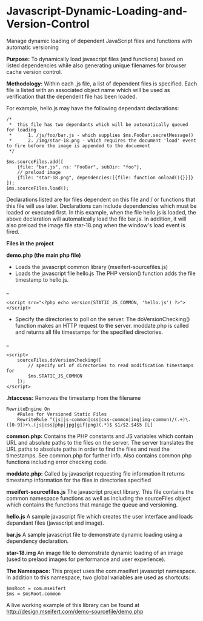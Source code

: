 # Javascript-Dynamic-Loading-and-Version-Control
Manage dynamic loading of dependent JavaScript files and functions with automatic versioning

**Purpose:**
To dynamically load javascript files (and functions) based on listed dependencies while also generating unique filenames for browser cache version control.

**Methodology:**
Within each .js file, a list of dependent files is specified. Each file is listed with an associated object name which will be used as verification that the dependent file has been loaded.

For example, hello.js may have the following dependant declarations:

    /*  
     *  this file has two dependants which will be automatically queued for loading
     *      1. /js/foo/bar.js - which supplies $ms.FooBar.secretMessage()
     *      2. /img/star-18.png - which requires the document 'load' event to fire before the image is appended to the docuement
     */

    $ms.sourceFiles.add([
        {file: "bar.js", ns: "FooBar", subDir: "foo"},
        // preload image
        {file: "star-18.png", dependencies:[{file: function onload(){}}]}
    ]);
    $ms.sourceFiles.load();

Declarations listed are for files dependent on this file and / or functions that this file will use later. Declarations can include dependencies which must be loaded or executed first. In this example, when the file hello.js is loaded, the above declaration will automatically load the file bar.js. In addition, it will also preload the image file star-18.png when the window's load event is fired.

<b>Files in the project</b>

<b>demo.php (the main php file)</b>

- Loads the javascript common library (mseifert-sourcefiles.js)
- Loads the javascript file hello.js
The PHP version() function adds the file timestamp to hello.js.

_

    <script src="<?php echo version(STATIC_JS_COMMON, 'hello.js') ?>"></script>

- Specify the directories to poll on the server. 
The doVersionChecking() function makes an HTTP request to the server.
moddate.php is called and returns all file timestamps for the specified directories.

_

    <script>
        sourceFiles.doVersionChecking([
            // specify url of directories to read modification timestamps for
            $ms.STATIC_JS_COMMON
        ]);
    </script>   

<b>.htaccess:</b>
    Removes the timestamp from the filename

    RewriteEngine On
        #Rules for Versioned Static Files
        RewriteRule ^(js|js-common|css|css-common|img|img-common)/(.+)\.([0-9])+\.(js|css|php|jpg|gif|png)(.*)$ $1/$2.$4$5 [L]

<b>common.php:</b>
    Contains the PHP constants and JS variables which contain URL and absolute paths to the files on the server.
    The server translates the URL paths to absolute paths in order to find the files and read the timestamps. 
    See common.php for further info.
    Also contains common php functions including error checking code.

<b>moddate.php:</b>
    Called by javascript requesting file information
    It returns timestamp information for the files in directories specified

<b>mseifert-sourcefiles.js</b>
    The javascript project library. This file contains the common namespace functions as well as including the sourceFiles object which contains the functions that manage the queue and versioning.

<b>hello.js</b>
    A sample javascript file which creates the user interface and loads depandant files (javascript and image).

<b>bar.js</b>
    A sample javascript file to demonstrate dynamic loading using a dependency declaration.
    
<b>star-18.img</b>
    An image file to demonstrate dynamic loading of an image (used to prelaod images for performance and user experience).
    
<b>The Namespace:</b>
    This project uses the com.mseifert javascript namespace. In addition to this namespace, two global variables are used as shortcuts:
    
    
    $msRoot = com.mseifert
    $ms = $msRoot.common

A live working example of this library can be found at http://design.mseifert.com/demo-sourcefile/demo.php
